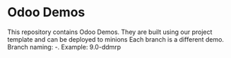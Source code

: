 # Odoo Demos

This repository contains Odoo Demos. They are built using our project template and can be deployed to minions
Each branch is a different demo. Branch naming: <version>-<description>. Example: 9.0-ddmrp
